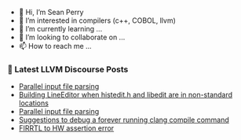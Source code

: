 - 👋 Hi, I’m Sean Perry
- 👀 I’m interested in compilers (c++, COBOL, llvm)
- 🌱 I’m currently learning ...
- 💞️ I’m looking to collaborate on ...
- 📫 How to reach me ...

<!---
s66perry/s66perry is a ✨ special ✨ repository because its `README.md` (this file) appears on your GitHub profile.
You can click the Preview link to take a look at your changes.
--->
### 📕 Latest LLVM Discourse Posts

<!-- DISCOURSE-LLVM:START -->
- [Parallel input file parsing](https://discourse.llvm.org/t/parallel-input-file-parsing/60164/8)
- [Building LineEditor when histedit.h and libedit are in non-standard locations](https://discourse.llvm.org/t/building-lineeditor-when-histedit-h-and-libedit-are-in-non-standard-locations/59963/2)
- [Parallel input file parsing](https://discourse.llvm.org/t/parallel-input-file-parsing/60164/7)
- [Suggestions to debug a forever running clang compile command](https://discourse.llvm.org/t/suggestions-to-debug-a-forever-running-clang-compile-command/60420/6)
- [FIRRTL to HW assertion error](https://discourse.llvm.org/t/firrtl-to-hw-assertion-error/60461/2)
<!-- DISCOURSE-LLVM:END -->
